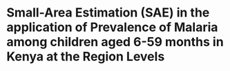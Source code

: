 # Small-Area Estimation (SAE) in the application of Prevalence of Malaria among children aged 6-59 months in Kenya at the Region Levels
